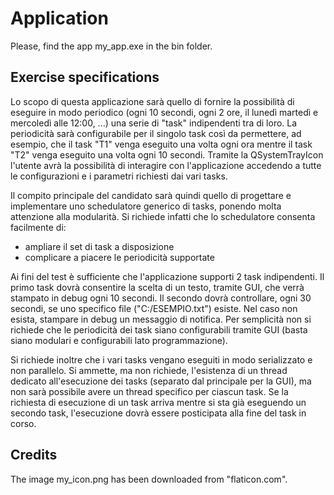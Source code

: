 # Application
Please, find the app my_app.exe in the bin folder.

## Exercise specifications
Lo scopo di questa applicazione sarà quello di fornire la possibilità di eseguire in modo periodico 
(ogni 10 secondi, ogni 2 ore, il lunedì martedì e mercoledì alle 12:00, ...) una serie di "task" 
indipendenti tra di loro. La periodicità sarà configurabile per il singolo task così da permettere, 
ad esempio, che il task "T1" venga eseguito una volta ogni ora mentre il task "T2" venga eseguito una 
volta ogni 10 secondi. Tramite la QSystemTrayIcon l'utente avrà la possibilità di interagire con 
l'applicazione accedendo a tutte le configurazioni e i parametri richiesti dai vari tasks.

Il compito principale del candidato sarà quindi quello di progettare e implementare uno schedulatore 
generico di tasks, ponendo molta attenzione alla modularità. Si richiede infatti che lo schedulatore 
consenta facilmente di:

- ampliare il set di task a disposizione
- complicare a piacere le periodicità supportate

Ai fini del test è sufficiente che l'applicazione supporti 2 task indipendenti. Il primo task dovrà 
consentire la scelta di un testo, tramite GUI, che verrà stampato in debug ogni 10 secondi. Il secondo 
dovrà controllare, ogni 30 secondi, se uno specifico file ("C:/ESEMPIO.txt") esiste. Nel caso non esista, 
stampare in debug un messaggio di notifica. Per semplicità non si richiede che le periodicità dei task 
siano configurabili tramite GUI (basta siano modulari e configurabili lato programmazione).

Si richiede inoltre che i vari tasks vengano eseguiti in modo serializzato e non parallelo. Si ammette, 
ma non richiede, l'esistenza di un thread dedicato all'esecuzione dei tasks (separato dal principale per 
la GUI), ma non sarà possibile avere un thread specifico per ciascun task. Se la richiesta di esecuzione 
di un task arriva mentre si sta già eseguendo un secondo task, l'esecuzione dovrà essere posticipata 
alla fine del task in corso.

## Credits
The image my_icon.png has been downloaded from "flaticon.com".



